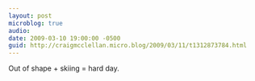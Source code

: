```yaml
---
layout: post
microblog: true
audio: 
date: 2009-03-10 19:00:00 -0500
guid: http://craigmcclellan.micro.blog/2009/03/11/t1312873784.html
---
```

Out of shape + skiing = hard day.
